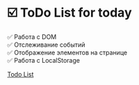 # ☑️ **ToDo List for today**

✅ Работа с DOM    
✅ Отслеживание событий    
✅ Отображение элементов на странице    
✅ Работа с LocalStorage    

[Todo List](https://8807010.github.io/To-do-list-for-today/)
